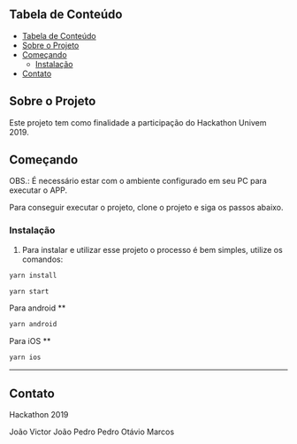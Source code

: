 <!--
*** Obrigado por estar vendo o nosso README.
-->

<!-- TABLE OF CONTENTS -->

## Tabela de Conteúdo

- [Tabela de Conteúdo](#tabela-de-conte%C3%BAdo)
- [Sobre o Projeto](#sobre-o-projeto)
- [Começando](#come%C3%A7ando)
  - [Instalação](#instala%C3%A7%C3%A3o)
- [Contato](#contato)

<!-- ABOUT THE PROJECT -->

## Sobre o Projeto

Este projeto tem como finalidade a participação do Hackathon Univem 2019. 

<!-- GETTING STARTED -->

## Começando

OBS.: É necessário estar com o ambiente configurado em seu PC para executar o APP.

Para conseguir executar o projeto, clone o projeto e siga os passos abaixo.

### Instalação

1. Para instalar e utilizar esse projeto o processo é bem simples, utilize os comandos:

```sh
yarn install
```

```sh
yarn start
```

Para android **

```sh
yarn android 
```

Para iOS **

```sh
yarn ios
```

---


## Contato

Hackathon 2019

João Victor
João Pedro
Pedro
Otávio
Marcos

